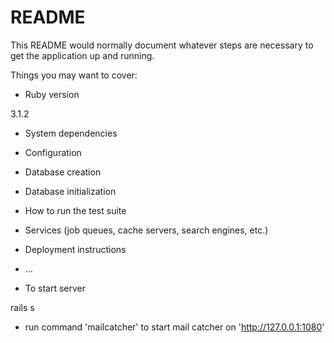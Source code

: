 # README

This README would normally document whatever steps are necessary to get the
application up and running.

Things you may want to cover:

* Ruby version

3.1.2

* System dependencies

* Configuration

* Database creation

* Database initialization

* How to run the test suite

* Services (job queues, cache servers, search engines, etc.)

* Deployment instructions

* ...

* To start server

rails s

* run command 'mailcatcher' to start mail catcher on 'http://127.0.0.1:1080'